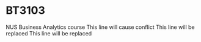 # BT3103

NUS Business Analytics course
This line will cause  conflict
This line will be replaced
This line will be replaced
